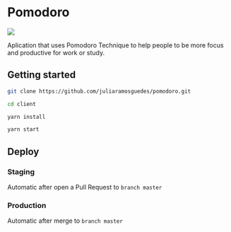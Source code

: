 # Pomodoro

<!-- ![](https://github.com/juliaramosguedes/pomodoro/workflows/Build%20and%20Deploy%20Production/badge.svg)  -->

![](https://github.com/juliaramosguedes/pomodoro/workflows/Build%20and%20Deploy%20Staging/badge.svg)

Aplication that uses Pomodoro Technique to help people to be more focus and productive for work or study.

## Getting started

```sh
git clone https://github.com/juliaramosguedes/pomodoro.git
```

```sh
cd client
```

```sh
yarn install
```

```sh
yarn start
```

## Deploy

### Staging

Automatic after open a Pull Request to `branch master`

### Production

Automatic after merge to `branch master`
